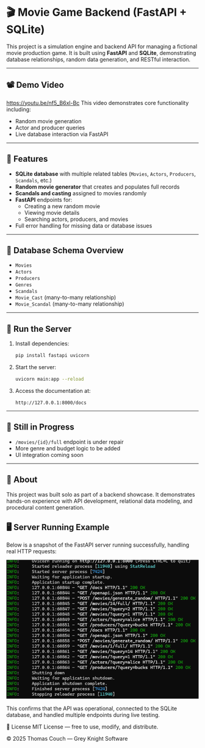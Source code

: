 # 🎬 Movie Game Backend (FastAPI + SQLite)

This project is a simulation engine and backend API for managing a fictional movie production game. It is built using **FastAPI** and **SQLite**, demonstrating database relationships, random data generation, and RESTful interaction.

---

## 📽️ Demo Video
https://youtu.be/nf5_B6xl-Bc 
This video demonstrates core functionality including:
- Random movie generation
- Actor and producer queries
- Live database interaction via FastAPI

---

## 💾 Features

- **SQLite database** with multiple related tables (`Movies`, `Actors`, `Producers`, `Scandals`, etc.)
- **Random movie generator** that creates and populates full records
- **Scandals and casting** assigned to movies randomly
- **FastAPI** endpoints for:
  - Creating a new random movie
  - Viewing movie details
  - Searching actors, producers, and movies
- Full error handling for missing data or database issues

---

## 🧱 Database Schema Overview

- `Movies`  
- `Actors`  
- `Producers`  
- `Genres`  
- `Scandals`  
- `Movie_Cast` (many-to-many relationship)  
- `Movie_Scandal` (many-to-many relationship)

---

## 🚀 Run the Server

1. Install dependencies:
    ```bash
    pip install fastapi uvicorn
    ```

2. Start the server:
    ```bash
    uvicorn main:app --reload
    ```

3. Access the documentation at:
    ```
    http://127.0.0.1:8000/docs
    ```

---

## 🔧 Still in Progress

- `/movies/{id}/full` endpoint is under repair
- More genre and budget logic to be added
- UI integration coming soon

---

## 🙋 About

This project was built solo as part of a backend showcase. It demonstrates hands-on experience with API development, relational data modeling, and procedural content generation.

## 🖥️ Server Running Example

Below is a snapshot of the FastAPI server running successfully, handling real HTTP requests:

![Movie_game](./Screenshot_2025-07-03_180734.png)

This confirms that the API was operational, connected to the SQLite database, and handled multiple endpoints during live testing.

📄 License
MIT License — free to use, modify, and distribute.

© 2025 Thomas Couch — Grey Knight Software
